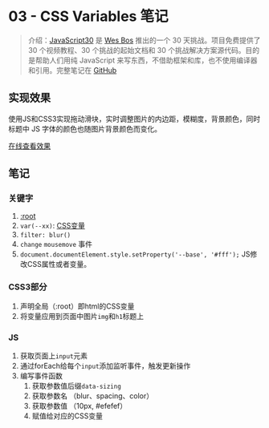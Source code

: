 # 03 - CSS Variables  笔记

> 介绍：[JavaScript30](https://javascript30.com) 是 [Wes Bos](https://github.com/wesbos) 推出的一个 30 天挑战。项目免费提供了 30 个视频教程、30 个挑战的起始文档和 30 个挑战解决方案源代码。目的是帮助人们用纯 JavaScript 来写东西，不借助框架和库，也不使用编译器和引用。完整笔记在 [GitHub](https://github.com/jeffierw/JavaScript30)

## 实现效果

使用JS和CSS3实现拖动滑块，实时调整图片的内边距，模糊度，背景颜色，同时标题中 JS 字体的颜色也随图片背景颜色而变化。

[在线查看效果](https://jeffierw.github.io/JavaScript30/03%20-%20CSS%20Variables/index-YepW.html)

## 笔记

### 关键字

1. [:root](https://developer.mozilla.org/zh-CN/docs/Web/CSS/:root)
2. `var(--xx)`: [CSS变量](https://developer.mozilla.org/zh-CN/docs/Web/CSS/Using_CSS_variables)
3. `filter: blur()`
4. `change` `mousemove` 事件
5. `document.documentElement.style.setProperty('--base', '#fff');` JS修改CSS属性或者变量。

### CSS3部分

1. 声明全局（:root）即html的CSS变量
2. 将变量应用到页面中图片`img`和`h1`标题上

### JS

1. 获取页面上`input`元素
2. 通过forEach给每个`input`添加监听事件，触发更新操作
3. 编写事件函数
    1. 获取参数值后缀`data-sizing`
    2. 获取参数名 （blur、spacing、color）
    3. 获取参数值 （10px, #efefef）
    4. 赋值给对应的CSS变量

